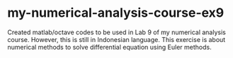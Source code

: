 # my-numerical-analysis-course-ex9
Created matlab/octave codes to be used in Lab 9 of my numerical analysis course. However, this is still in Indonesian language.  This exercise is about numerical methods to solve differential equation using Euler methods.

